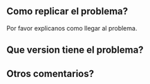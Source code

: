 ## Como replicar el problema?
Por favor explicanos como llegar al problema.

## Que version tiene el problema?


## Otros comentarios?
